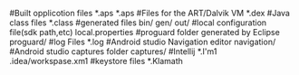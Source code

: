 #Built opplicotion files
*.aps
*.aps
#Files for the ART/Dalvik VM
*.dex
#Java class files
*.class
#generated files
bin/
gen/
out/
#local configuration file(sdk path,etc)
local.properties
#proguard folder generated by Eclipse
proguard/
#log Files
*.log
#Android studio Navigation editor
navigation/
#Android studio captures folder 
captures/
#Intellij
*.I'm1
.idea/workspase.xm1
#keystore files
*.Klamath 

